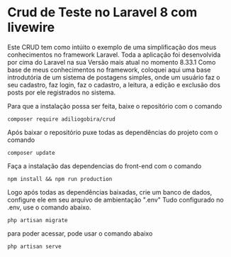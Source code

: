 # Crud de Teste no Laravel 8 com livewire

Este CRUD tem como intúito o exemplo de uma simplificação dos meus conhecimentos no framework Laravel.
Toda a aplicação foi desenvolvida por cima do Laravel na sua Versão mais atual no momento 8.33.1 
Como base de meus conhecimentos no framework, coloquei aqui uma base introdutória de um sistema de postagens simples, onde um usuário faz o seu cadastro, faz login, faz o cadastro, a leitura, a edição e exclusão dos posts por ele registrados no sistema.


Para que a instalação possa ser feita, baixe o repositório com o comando

``
composer require adiliogobira/crud
``

Após baixar o repositório puxe todas as dependências do projeto com o comando

``
composer update
``

Faça a instalação das dependencias do front-end com o comando

``
npm install && npm run production
``

Logo após todas as dependências baixadas, crie um banco de dados, configure ele em seu arquivo de ambientação ".env"
Tudo configurado no .env, use o comando abaixo.

``
php artisan migrate
``

para poder acessar, pode usar o comando abaixo

``
php artisan serve
``
